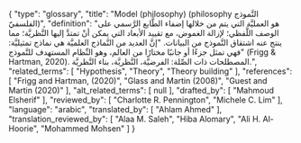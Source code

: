{
    "type": "glossary",
    "title": "Model (philosophy) (philosophy النَّموذج الفلسفيّ)",
    "definition": "هو العمليَّة التي يتم من خلالها إضفاء الطَّابع الرَّسمي على الوصف اللَّفظي؛ لإزالة الغموض، مع تقييد الأبعاد التي يمكن أنْ تمتدَّ إليها النَّظريَّة؛ مما ينتج عنه اشتقاق النَّموذج من البيانات.  \"إنَّ العديد من النَّماذج العلميَّة هي نماذج تمثيليَّة: فهي تمثل جزءًا أو جانبًا مختارًا من العالم، وهو النِّظام المستهدف للنَّموذج\" (Frigg & Hartman, 2020). المصطلحات ذات الصِّلة: الفرضيَّة، النَّظريَّة،  بناء النَّظريَّة.",
    "related_terms": [
        "Hypothesis",
        "Theory",
        "Theory building"
    ],
    "references": [
        "Frigg and Hartman, (2020)",
        "Glass and Martin (2008)",
        "Guest and Martin (2020)"
    ],
    "alt_related_terms": [
        null
    ],
    "drafted_by": [
        "Mahmoud Elsherif"
    ],
    "reviewed_by": [
        "Charlotte R. Pennington",
        "Michele C. Lim"
    ],
    "language": "arabic",
    "translated_by": [
        "Ahlam Ahmed"
    ],
    "translation_reviewed_by": [
        "Alaa M. Saleh",
        "Hiba Alomary",
        "Ali H. Al-Hoorie",
        "Mohammed Mohsen"
    ]
}